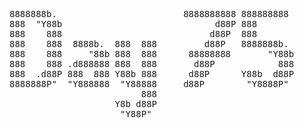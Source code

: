 <pre>
8888888b.                        8888888888 888888888  
888  "Y88b                             d88P 888        
888    888                            d88P  888        
888    888  8888b.  888  888         d88P   8888888b.  
888    888     "88b 888  888      88888888       "Y88b 
888    888 .d888888 888  888       d88P            888 
888  .d88P 888  888 Y88b 888      d88P      Y88b  d88P 
8888888P"  "Y888888  "Y88888     d88P        "Y8888P"  
                         888                           
                    Y8b d88P                           
                     "Y88P"                            
</pre>
